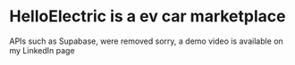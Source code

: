 # HelloElectric is a ev car marketplace
APIs such as Supabase, were removed sorry, a demo video is available on my LinkedIn page
